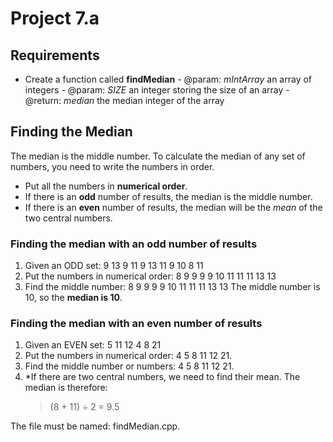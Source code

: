 # Project 7.a
## Requirements
 - Create a function called **findMedian**
		 - @param: *mIntArray* an array of integers
		 - @param: *SIZE* an integer storing the size of an array
		 - @return: *median* the median integer of the array

## Finding the Median
The median is the middle number. To calculate the median of any set of numbers, you need to write the numbers in order.

 - Put all the numbers in **numerical order**.
 - If there is an **odd** number of results, the median is the middle number.
 - If there is an **even** number of results, the median will be the *mean* of the two central numbers.

### Finding the median with an odd number of results
 1. Given an ODD set: 9 13 9 11 9 13 11 9 10 8 11
 2. Put the numbers in numerical order:
	 8 9 9 9 9 10 11 11 11 13 13
 3. Find the middle number:
	 8 9 9 9 9 10 11 11 11 13 13
	The middle number is 10, so the **median is 10**.
### Finding the median with an even number of results
1. Given an EVEN set: 5  11  12  4  8  21
2. Put the numbers in numerical order:
	4  5  8  11  12  21.
3. Find the middle number or numbers:
	4  5  8  11  12  21.
4. *If there are two central numbers, we need to find their mean.
	The median is therefore:
	> (8 + 11) ÷ 2 = 9.5

The file must be named: findMedian.cpp.